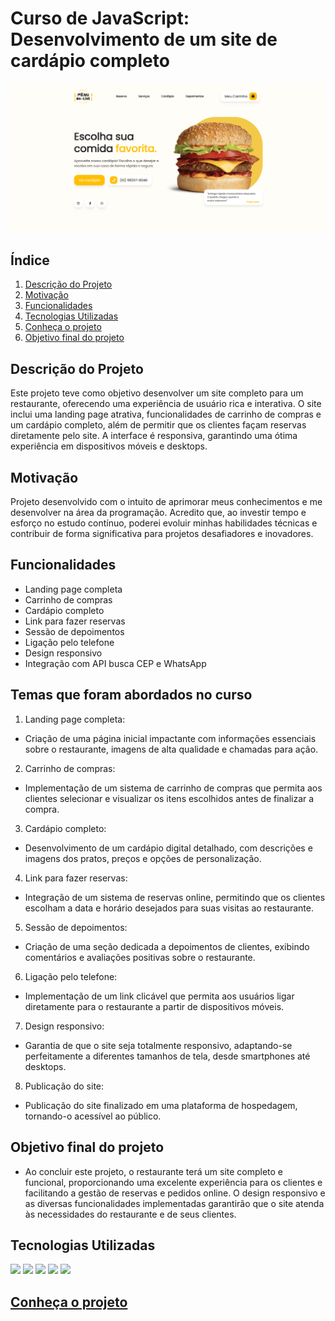 # Curso de JavaScript: Desenvolvimento de um site de cardápio completo

![](img/imagens-do-projeto/print.png)


## Índice
1. [Descrição do Projeto](#descrição-do-projeto)
2. [Motivação](#motivação)
3. [Funcionalidades](#funcionalidades)
4. [Tecnologias Utilizadas](#tecnologias-utilizadas)
5. [Conheça o projeto](#Conheça-o-projeto)
5. [Objetivo final do projeto](#Objetivo-final-do-projeto)

## Descrição do Projeto
Este projeto teve como objetivo desenvolver um site completo para um restaurante, oferecendo uma experiência de usuário rica e interativa. O site inclui uma landing page atrativa, funcionalidades de carrinho de compras e um cardápio completo, além de permitir que os clientes façam reservas diretamente pelo site. A interface é responsiva, garantindo uma ótima experiência em dispositivos móveis e desktops.

## Motivação
Projeto desenvolvido com o intuito de aprimorar meus conhecimentos e me desenvolver na área da programação. Acredito que, ao investir tempo e esforço no estudo contínuo, poderei evoluir minhas habilidades técnicas e contribuir de forma significativa para projetos desafiadores e inovadores.

## Funcionalidades
- Landing page completa
- Carrinho de compras
- Cardápio completo
- Link para fazer reservas
- Sessão de depoimentos
- Ligação pelo telefone
- Design responsivo
- Integração com API busca CEP e WhatsApp



## Temas que foram abordados no curso 
1. Landing page completa:
- Criação de uma página inicial impactante com informações essenciais sobre o restaurante, imagens de alta qualidade e chamadas para ação.

2. Carrinho de compras:
- Implementação de um sistema de carrinho de compras que permita aos clientes selecionar e visualizar os itens escolhidos antes de finalizar a compra.

3. Cardápio completo:
- Desenvolvimento de um cardápio digital detalhado, com descrições e imagens dos pratos, preços e opções de personalização.

4. Link para fazer reservas:
- Integração de um sistema de reservas online, permitindo que os clientes escolham a data e horário desejados para suas visitas ao restaurante.

5. Sessão de depoimentos:
- Criação de uma seção dedicada a depoimentos de clientes, exibindo comentários e avaliações positivas sobre o restaurante.

6. Ligação pelo telefone:
- Implementação de um link clicável que permita aos usuários ligar diretamente para o restaurante a partir de dispositivos móveis.

7. Design responsivo:
- Garantia de que o site seja totalmente responsivo, adaptando-se perfeitamente a diferentes tamanhos de tela, desde smartphones até desktops.

8. Publicação do site:
- Publicação do site finalizado em uma plataforma de hospedagem, tornando-o acessível ao público.

## Objetivo final do projeto
- Ao concluir este projeto, o restaurante terá um site completo e funcional, proporcionando uma excelente experiência para os clientes e facilitando a gestão de reservas e pedidos online. O design responsivo e as diversas funcionalidades implementadas garantirão que o site atenda às necessidades do restaurante e de seus clientes.

## Tecnologias Utilizadas 
<img src="https://img.shields.io/badge/HTML5-E34F26?style=for-the-badge&logo=html5&logoColor=white" /> <img src="https://img.shields.io/badge/CSS3-1572B6?style=for-the-badge&logo=css3&logoColor=white" /> <img src="https://img.shields.io/badge/JavaScript-F7DF1E?style=for-the-badge&logo=javascript&logoColor=black" /> <img src="https://img.shields.io/badge/Bootstrap-563D7C?style=for-the-badge&logo=bootstrap&logoColor=white" /> <img src="https://img.shields.io/badge/jQuery-0769AD?style=for-the-badge&logo=jquery&logoColor=white" /> 

## <a href="https://antonybsb.github.io/cardapioOnline/" target="_blank">Conheça o projeto</a>


